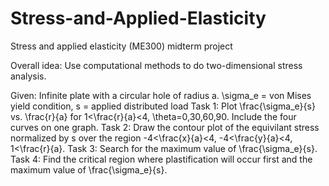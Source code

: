 # Stress-and-Applied-Elasticity
Stress and applied elasticity (ME300) midterm project 

Overall idea: Use computational methods to do two-dimensional stress analysis.

Given:  Infinite plate with a circular hole of radius a. 
        \sigma_e = von Mises yield condition, s = applied distributed load
Task 1: Plot \frac{\sigma_e}{s} vs. \frac{r}{a} for 1<\frac{r}{a}<4, \theta=0,30,60,90.
        Include the four curves on one graph.
Task 2: Draw the contour plot of the equivilant stress normalized by s over the region -4<\frac{x}{a}<4, -4<\frac{y}{a}<4, 1<\frac{r}{a}.
Task 3: Search for the maximum value of \frac{\sigma_e}{s}.
Task 4: Find the critical region where plastification will occur first and the maximum value of \frac{\sigma_e}{s}.
